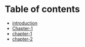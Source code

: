 # Table of contents

* [introduction](README.md)
* [Chapter-1](untitled.md)
* [chapter-1](chapter-1.md)
* [chapter-2](chapter2.md)

